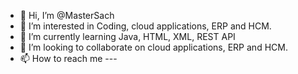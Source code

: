 - 👋 Hi, I’m @MasterSach
- 👀 I’m interested in Coding, cloud applications, ERP and HCM.
- 🌱 I’m currently learning Java, HTML, XML, REST API
- 💞️ I’m looking to collaborate on cloud applications, ERP and HCM.
- 📫 How to reach me ---

<!---
MasterSach/MasterSach is a ✨ special ✨ repository because its `README.md` (this file) appears on your GitHub profile.
You can click the Preview link to take a look at your changes.
--->

